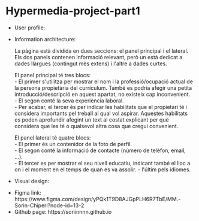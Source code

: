 # Hypermedia-project-part1

<!DOCTYPE html>
<html>
  <head></head>
  <body>
    <ul>
      <li>
        User profile:
        <p></p>
      </li>
      <li>
        Information architecture:
        <p>
          La pàgina està dividida en dues seccions: el panel principal i el lateral. Els dos panels contenen informació 
          relevant, però un està dedicat a dades llargues (contingut mès extens) i l'altre a dades curtes.
        </p>
        <p>
          El panel principal té tres blocs:<br/>
          - El primer s'utilitza per mostrar el nom i la professió/ocupació actual de la persona propietària del currículum. 
            També es podria afegir una petita introducció/descripció en aquest apartat, no existeix cap inconvenient.<br/>
          - El segon conté la seva experiència laboral.<br/>
          - Per acabar, el tercer és per indicar les habilitats que el propietari té i considera importants pel treball al
            qual vol aspirar. Aquestes habilitats es poden aprofundir afegint un text al costat explicant per què considera 
            que les té o qualsevol altra cosa que cregui convenient.
        </p>
        <p>
          El panel lateral té quatre blocs:<br/>
          - El primer és un contenidor de la foto de perfil.<br/> 
          - El segon conté la informació de contacte (número de telèfon, email, ...).<br/>
          - El tercer es per mostrar el seu nivell educatiu, indicant també el lloc a on i el moment en el temps de quan es va assolir.
          - 
          l'últim pels idiomes.
        </p>
      </li>
      <li>
        Visual design:
        <p></p>
      </li>
      <li>
        Figma link: https://www.figma.com/design/yPQk1T9D8AJGpPLH6R7TbE/MM.-Sorin-Chiperi?node-id=13-2
      </li>
      <li>
        Github page: https://soriinnnn.github.io
      </li>
    </ul>
  </body>
</html>

